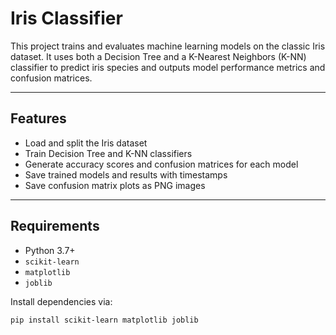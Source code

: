 # Iris Classifier

This project trains and evaluates machine learning models on the classic Iris dataset. It uses both a Decision Tree and a K-Nearest Neighbors (K-NN) classifier to predict iris species and outputs model performance metrics and confusion matrices.

---

## Features

- Load and split the Iris dataset
- Train Decision Tree and K-NN classifiers
- Generate accuracy scores and confusion matrices for each model
- Save trained models and results with timestamps
- Save confusion matrix plots as PNG images

---

## Requirements

- Python 3.7+
- `scikit-learn`
- `matplotlib`
- `joblib`

Install dependencies via:

```bash
pip install scikit-learn matplotlib joblib
